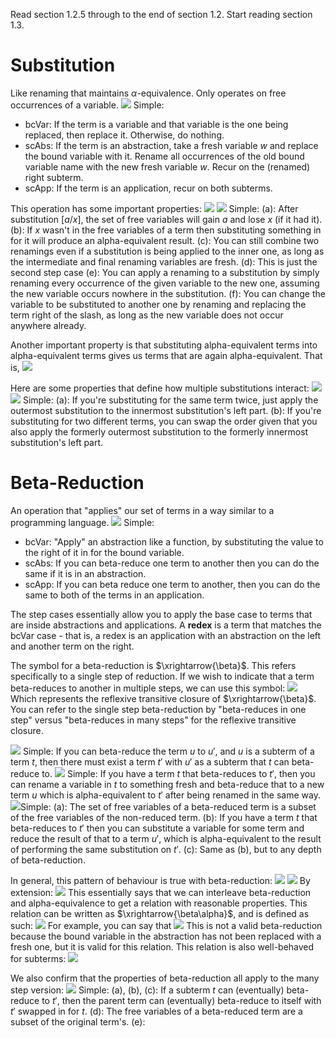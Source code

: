 Read section 1.2.5 through to the end of section 1.2. Start reading section 1.3.

# Substitution
Like renaming that maintains $\alpha$-equivalence. Only operates on free occurrences of a variable.
![](Pasted%20image%2020231010133809.png)
Simple: 
- bcVar: If the term is a variable and that variable is the one being replaced, then replace it. Otherwise, do nothing.
- scAbs: If the term is an abstraction, take a fresh variable $w$ and replace the bound variable with it. Rename all occurrences of the old bound variable name with the new fresh variable $w$. Recur on the (renamed) right subterm.
- scApp: If the term is an application, recur on both subterms.

This operation has some important properties:
![](Pasted%20image%2020231010134848.png)
![](Pasted%20image%2020231010134859.png)
Simple:
(a): After substitution $[a/x]$, the set of free variables will gain $a$ and lose $x$ (if it had it).
(b): If $x$ wasn't in the free variables of a term then substituting something in for it will produce an alpha-equivalent result.
(c): You can still combine two renamings even if a substitution is being applied to the inner one, as long as the intermediate and final renaming variables are fresh.
(d): This is just the second step case
(e): You can apply a renaming to a substitution by simply renaming every occurrence of the given variable to the new one, assuming the new variable occurs nowhere in the substitution.
(f): You can change the variable to be substituted to another one by renaming and replacing the term right of the slash, as long as the new variable does not occur anywhere already.

Another important property is that substituting alpha-equivalent terms into alpha-equivalent terms gives us terms that are again alpha-equivalent. That is,
![](Pasted%20image%2020231010140741.png)

Here are some properties that define how multiple substitutions interact:
![](Pasted%20image%2020231010141437.png)
![](Pasted%20image%2020231010141446.png)
Simple:
(a): If you're substituting for the same term twice, just apply the outermost substitution to the innermost substitution's left part.
(b): If you're substituting for two different terms, you can swap the order given that you also apply the formerly outermost substitution to the formerly innermost substitution's left part.

# Beta-Reduction
An operation that "applies" our set of terms in a way similar to a programming language.
![](Pasted%20image%2020231010145027.png)
Simple:
- bcVar: "Apply" an abstraction like a function, by substituting the value to the right of it in for the bound variable.
- scAbs: If you can beta-reduce one term to another then you can do the same if it is in an abstraction.
- scApp: If you can beta reduce one term to another, then you can do the same to both of the terms in an application.

The step cases essentially allow you to apply the base case to terms that are inside abstractions and applications.
A **redex** is a term that matches the bcVar case - that is, a redex is an application with an abstraction on the left and another term on the right.

The symbol for a beta-reduction is $\xrightarrow{\beta}$. This refers specifically to a single step of reduction.
If we wish to indicate that a term beta-reduces to another in multiple steps, we can use this symbol:
![](Pasted%20image%2020231010150008.png)
Which represents the reflexive transitive closure of $\xrightarrow{\beta}$.
You can refer to the single step beta-reduction by "beta-reduces in one step" versus "beta-reduces in many steps" for the reflexive transitive closure.

![](Pasted%20image%2020231010151649.png)
Simple: If you can beta-reduce the term $u$ to $u'$, and $u$ is a subterm of a term $t$, then there must exist a term $t'$ with $u'$ as a subterm that $t$ can beta-reduce to.
![](Pasted%20image%2020231010152212.png)
Simple: If you have a term $t$ that beta-reduces to $t'$, then you can rename a variable in $t$ to something fresh and beta-reduce that to a new term $u$ which is alpha-equivalent to $t'$ after being renamed in the same way.
![](Pasted%20image%2020231010152837.png)Simple: 
(a): The set of free variables of a beta-reduced term is a subset of the free variables of the non-reduced term.
(b): If you have a term $t$ that beta-reduces to $t'$ then you can substitute a variable for some term and reduce the result of that to a term $u'$, which is alpha-equivalent to the result of performing the same substitution on $t'$.
(c): Same as (b), but to any depth of beta-reduction.

In general, this pattern of behaviour is true with beta-reduction:
![](Pasted%20image%2020231010154542.png)
![](Pasted%20image%2020231010154602.png)
By extension:
![](Pasted%20image%2020231011105131.png)
This essentially says that we can interleave beta-reduction and alpha-equivalence to get a relation with reasonable properties. This relation can be written as $\xrightarrow{\beta\alpha}$, and is defined as such:
![](Pasted%20image%2020231011105249.png)
For example, you can say that
![](Pasted%20image%2020231011111358.png)
This is not a valid beta-reduction because the bound variable in the abstraction has not been replaced with a fresh one, but it is valid for this relation.
This relation is also well-behaved for subterms:
![](Pasted%20image%2020231011111547.png)

We also confirm that the properties of beta-reduction all apply to the many step version:
![](Pasted%20image%2020231011111857.png)
Simple:
(a), (b), (c): If a subterm $t$ can (eventually) beta-reduce to $t'$, then the parent term can (eventually) beta-reduce to itself with $t'$ swapped in for $t$.
(d): The free variables of a beta-reduced term are a subset of the original term's.
(e): 